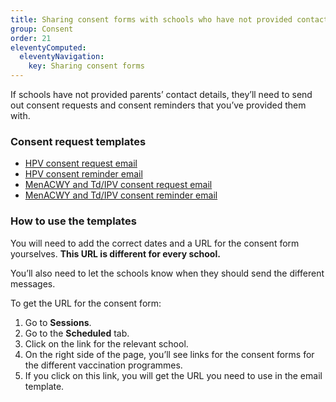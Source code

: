 ```yaml
---
title: Sharing consent forms with schools who have not provided contact details
group: Consent
order: 21
eleventyComputed:
  eleventyNavigation:
    key: Sharing consent forms
---
```


If schools have not provided parents’ contact details, they’ll need to send out consent requests and consent reminders that you’ve provided them with.

### Consent request templates

- [HPV consent request email](/guide/consent-request-email-hpv)
- [HPV consent reminder email](/guide/consent-reminder-email-hpv)
- [MenACWY and Td/IPV consent request email](/guide/consent-request-email-doubles)
- [MenACWY and Td/IPV consent reminder email](/guide/consent-reminder-email-doubles)

### How to use the templates

You will need to add the correct dates and a URL for the consent form yourselves. **This URL is different for every school.**

You’ll also need to let the schools know when they should send the different messages.

To get the URL for the consent form:

1. Go to **Sessions**.
2. Go to the **Scheduled** tab.
3. Click on the link for the relevant school.
4. On the right side of the page, you’ll see links for the consent forms for the different vaccination programmes.
5. If you click on this link, you will get the URL you need to use in the email template.
